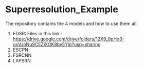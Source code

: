 # Superresolution_Example
The repository contains the 4 models and how to use them all.

1) EDSR: Files in this link : https://drive.google.com/drive/folders/12X9_0pHo3-oxVJoNu9CEZiXOK8bv5Yjp?usp=sharing
2) ESCPN
3) FSRCNN
4) LAPSRN
